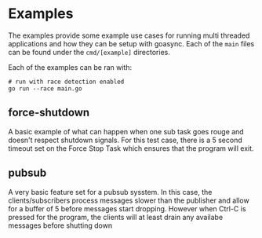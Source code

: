 # Examples

The examples provide some example use cases for running multi threaded applications
and how they can be setup with goasync. Each of the `main` files can be found under
the `cmd/[example]` directories.

Each of the examples can be ran with:
```
# run with race detection enabled
go run --race main.go
```

## force-shutdown

A basic example of what can happen when one sub task goes rouge and doesn't respect shutdown signals.
For this test case, there is a 5 second timeout set on the Force Stop Task which ensures that the
program will exit.

## pubsub

A very basic feature set for a pubsub sysstem. In this case, the clients/subscribers process messages
slower than the publisher and allow for a buffer of 5 before messages start dropping. However when
Ctrl-C is pressed for the program, the clients will at least drain any availabe messages before shutting down

